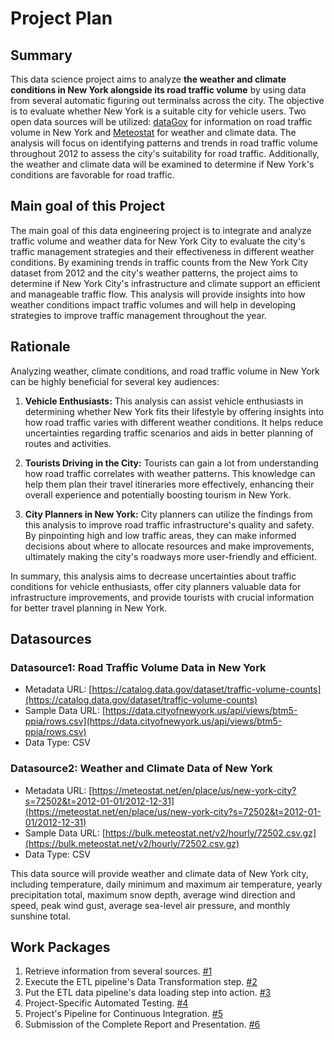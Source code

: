 # Project Plan

## Summary

<!-- Describe your data science project. -->

This data science project aims to analyze **the weather and climate conditions in New York alongside its road traffic volume** by using data from several automatic figuring out terminalss across the city. The objective is to evaluate whether New York is a suitable city for vehicle users. Two open data sources will be utilized: [dataGov](https://catalog.data.gov/dataset) for information on road traffic volume in New York and [Meteostat](https://meteostat.net/en/) for weather and climate data. The analysis will focus on identifying patterns and trends in road traffic volume throughout 2012 to assess the city's suitability for road traffic. Additionally, the weather and climate data will be examined to determine if New York's conditions are favorable for road traffic.

## Main goal of this Project

The main goal of this data engineering project is to integrate and analyze traffic volume and weather data for New York City to evaluate the city's traffic management strategies and their effectiveness in different weather conditions. By examining trends in traffic counts from the New York City dataset from 2012 and the city's weather patterns, the project aims to determine if New York City's infrastructure and climate support an efficient and manageable traffic flow. This analysis will provide insights into how weather conditions impact traffic volumes and will help in developing strategies to improve traffic management throughout the year.

## Rationale

<!-- Outline the impact of the analysis. Which problems it solves. -->
Analyzing weather, climate conditions, and road traffic volume in New York can be highly beneficial for several key audiences:

1. **Vehicle Enthusiasts:** This analysis can assist vehicle enthusiasts in determining whether New York fits their lifestyle by offering insights into how road traffic varies with different weather conditions. It helps reduce uncertainties regarding traffic scenarios and aids in better planning of routes and activities.

2. **Tourists Driving in the City:** Tourists can gain a lot from understanding how road traffic correlates with weather patterns. This knowledge can help them plan their travel itineraries more effectively, enhancing their overall experience and potentially boosting tourism in New York.

3. **City Planners in New York:** City planners can utilize the findings from this analysis to improve road traffic infrastructure's quality and safety. By pinpointing high and low traffic areas, they can make informed decisions about where to allocate resources and make improvements, ultimately making the city's roadways more user-friendly and efficient.

In summary, this analysis aims to decrease uncertainties about traffic conditions for vehicle enthusiasts, offer city planners valuable data for infrastructure improvements, and provide tourists with crucial information for better travel planning in New York.


## Datasources

<!-- Give a sectional overview of each data source you intend to use. Put "DatasourceX" in the prefic, where X is the datasource's id.  -->


### Datasource1: Road Traffic Volume Data in New York
* Metadata URL: [https://catalog.data.gov/dataset/traffic-volume-counts](https://catalog.data.gov/dataset/traffic-volume-counts)
* Sample Data URL: [https://data.cityofnewyork.us/api/views/btm5-ppia/rows.csv](https://data.cityofnewyork.us/api/views/btm5-ppia/rows.csv)
* Data Type: CSV


### Datasource2: Weather and Climate Data of New York
* Metadata URL: [https://meteostat.net/en/place/us/new-york-city?s=72502&t=2012-01-01/2012-12-31](https://meteostat.net/en/place/us/new-york-city?s=72502&t=2012-01-01/2012-12-31)
* Sample Data URL: [https://bulk.meteostat.net/v2/hourly/72502.csv.gz](https://bulk.meteostat.net/v2/hourly/72502.csv.gz)
* Data Type: CSV

This data source will provide weather and climate data of New York city, including temperature, daily minimum and maximum air temperature, yearly precipitation total, maximum snow depth, average wind direction and speed, peak wind gust, average sea-level air pressure, and monthly sunshine total.

## Work Packages

<!-- Work packages listed in descending order, each referring to a more detailed description of the issue. -->

1. Retrieve information from several sources. [#1][i1]
2. Execute the ETL pipeline's Data Transformation step. [#2][i2]
3. Put the ETL data pipeline's data loading step into action. [#3][i3]
4. Project-Specific Automated Testing. [#4][i4]
5. Project's Pipeline for Continuous Integration. [#5][i5]
6. Submission of the Complete Report and Presentation. [#6][i6]

[i1]: https://github.com/prosenjit-chd/MdAdDaEgg_FAU_Summer2024_Prosenjit_Chowdhury_23361276_made-template/issues/1
[i2]: https://github.com/prosenjit-chd/MdAdDaEgg_FAU_Summer2024_Prosenjit_Chowdhury_23361276_made-template/issues/2
[i3]: https://github.com/prosenjit-chd/MdAdDaEgg_FAU_Summer2024_Prosenjit_Chowdhury_23361276_made-template/issues/3
[i4]: https://github.com/prosenjit-chd/MdAdDaEgg_FAU_Summer2024_Prosenjit_Chowdhury_23361276_made-template/issues/4
[i5]: https://github.com/prosenjit-chd/MdAdDaEgg_FAU_Summer2024_Prosenjit_Chowdhury_23361276_made-template/issues/5
[i6]: https://github.com/prosenjit-chd/MdAdDaEgg_FAU_Summer2024_Prosenjit_Chowdhury_23361276_made-template/issues/6
